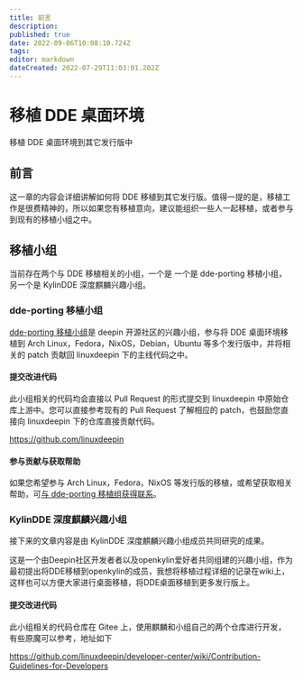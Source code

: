 ```yaml
---
title: 前言
description: 
published: true
date: 2022-09-06T10:08:10.724Z
tags: 
editor: markdown
dateCreated: 2022-07-29T11:03:01.202Z
---
```


# 移植 DDE 桌面环境

移植 DDE 桌面环境到其它发行版中

## 前言

这一章的内容会详细讲解如何将 DDE 移植到其它发行版。值得一提的是，移植工作是很费精神的，所以如果您有移植意向，建议能组织一些人一起移植，或者参与到现有的移植小组之中。

## 移植小组

当前存在两个与 DDE 移植相关的小组，一个是 一个是 dde-porting 移植小组，另一个是 KylinDDE 深度麒麟兴趣小组。

### dde-porting 移植小组

[dde-porting 移植小组](https://github.com/deepin-community/SIG/tree/master/sig/dde-porting)是 deepin 开源社区的兴趣小组，参与将 DDE 桌面环境移植到 Arch Linux，Fedora，NixOS，Debian，Ubuntu 等多个发行版中，并将相关的 patch 贡献回 linuxdeepin 下的主线代码之中。

#### 提交改进代码

此小组相关的代码均会直接以 Pull Request 的形式提交到 linuxdeepin 中原始仓库上游中。您可以直接参考现有的 Pull Request 了解相应的 patch，也鼓励您直接向 linuxdeepin 下的仓库直接贡献代码。

https://github.com/linuxdeepin

#### 参与贡献与获取帮助

如果您希望参与 Arch Linux，Fedora，NixOS 等发行版的移植，或希望获取相关帮助，可[与 dde-porting 移植组获得联系](https://github.com/deepin-community/SIG/tree/master/sig/dde-porting#%E8%AE%A8%E8%AE%BA%E6%B8%A0%E9%81%93)。

### KylinDDE 深度麒麟兴趣小组

接下来的文章内容是由 KylinDDE 深度麒麟兴趣小组成员共同研究的成果。

这是一个由Deepin社区开发者者以及openkylin爱好者共同组建的兴趣小组，作为最初提出将DDE移植到openkylin的成员，我想将移植过程详细的记录在wiki上，这样也可以方便大家进行桌面移植，将DDE桌面移植到更多发行版上。

#### 提交改进代码

此小组相关的代码仓库在 Gitee 上，使用麒麟和小组自己的两个仓库进行开发，有些原魔可以参考，地址如下

https://github.com/linuxdeepin/developer-center/wiki/Contribution-Guidelines-for-Developers

